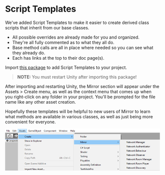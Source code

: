 # Script Templates

We've added Script Templates to make it easier to create derived class scripts that inherit from our base classes.

-   All possible overrides are already made for you and organized.
-   They're all fully commented as to what they all do.
-   Base method calls are all in place where needed so you can see what they already do.
-   Each has links at the top to their doc page(s).

Import [this package](ScriptTemplates.zip) to add Script Templates to your project.

> **NOTE:** You must restart Unity after importing this package!

After importing and restarting Unity, the Mirror section will appear under the Assets > Create menu, as well as the context menu that comes up when you right-click on any folder in your project.  You'll be prompted for the file name like any other asset creation.

Hopefully these templates will be helpful to new users of Mirror to learn what methods are available in various classes, as well as just being more convenient for everyone.

![Script Templates](ScriptTemplates.png)
